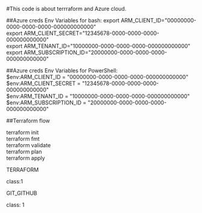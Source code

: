 #This code is about terrraform and Azure cloud.


##Azure creds Env Variables for bash:
export ARM_CLIENT_ID="00000000-0000-0000-0000-000000000000"                     
export ARM_CLIENT_SECRET="12345678-0000-0000-0000-000000000000"                                                     
export ARM_TENANT_ID="10000000-0000-0000-0000-000000000000"                                                             
export ARM_SUBSCRIPTION_ID="20000000-0000-0000-0000-000000000000"                       

##Azure creds Env Variables for PowerShell:                                           
$env:ARM_CLIENT_ID = "00000000-0000-0000-0000-000000000000"                                                 
$env:ARM_CLIENT_SECRET = "12345678-0000-0000-0000-000000000000"                                                     
$env:ARM_TENANT_ID = "10000000-0000-0000-0000-000000000000"                                             
$env:ARM_SUBSCRIPTION_ID = "20000000-0000-0000-0000-000000000000"                                                   

##Terraform flow

terraform init                           
terraform fmt                       
terraform validate                      
terraform plan                  
terraform apply                         

TERRAFORM

class:1

GIT_GITHUB

class: 1